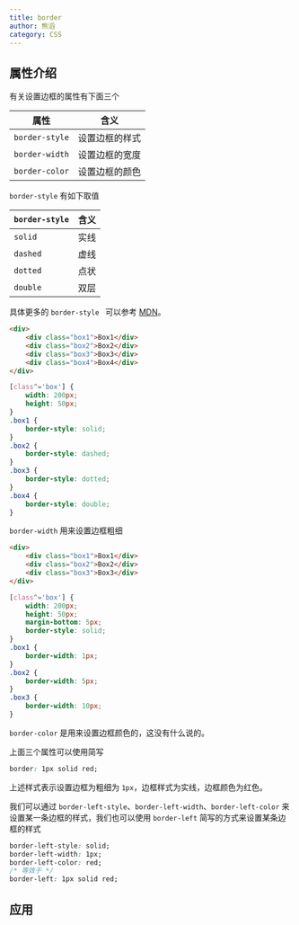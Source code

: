 ```yaml
---
title: border
author: 熊滔
category: CSS
---
```


## 属性介绍

有关设置边框的属性有下面三个

| 属性           | 含义           |
| -------------- | -------------- |
| `border-style` | 设置边框的样式 |
| `border-width` | 设置边框的宽度 |
| `border-color` | 设置边框的颜色 |

`border-style` 有如下取值

| `border-style` | 含义 |
| -------------- | ---- |
| `solid`        | 实线 |
| `dashed`       | 虚线 |
| `dotted`       | 点状 |
| `double`       | 双层 |

具体更多的 `border-style ` 可以参考 [MDN](https://developer.mozilla.org/en-US/docs/Web/CSS/border-style)。

<CodeGroup>
<CodeGroupItem title="html" active>

```html
<div>
    <div class="box1">Box1</div>
    <div class="box2">Box2</div>
    <div class="box3">Box3</div>
    <div class="box4">Box4</div>
</div>
```

</CodeGroupItem>

<CodeGroupItem title="css">

```css
[class^='box'] {
    width: 200px;
    height: 50px;
}
.box1 {
    border-style: solid;
}
.box2 {
    border-style: dashed;
}
.box3 {
    border-style: dotted;
}
.box4 {
    border-style: double;
}
```

</CodeGroupItem>
</CodeGroup>

<DisplayBox>
<CSS-Demo-21></CSS-Demo-21>
</DisplayBox>

`border-width` 用来设置边框粗细

<CodeGroup>
<CodeGroupItem title="html" active>

```html
<div>
    <div class="box1">Box1</div>
    <div class="box2">Box2</div>
    <div class="box3">Box3</div>
</div>
```

</CodeGroupItem>

<CodeGroupItem title="css">

```css
[class^='box'] {
    width: 200px;
    height: 50px;
    margin-bottom: 5px;
    border-style: solid;
}
.box1 {
    border-width: 1px;
}
.box2 {
    border-width: 5px;
}
.box3 {
    border-width: 10px;
}
```

</CodeGroupItem>
</CodeGroup>

<DisplayBox>
<CSS-Demo-22></CSS-Demo-22>
</DisplayBox>

`border-color` 是用来设置边框颜色的，这没有什么说的。

上面三个属性可以使用简写

```css
border: 1px solid red;
```

上述样式表示设置边框为粗细为 `1px`，边框样式为实线，边框颜色为红色。

我们可以通过 `border-left-style`、`border-left-width`、`border-left-color` 来设置某一条边框的样式，我们也可以使用 `border-left` 简写的方式来设置某条边框的样式

```css
border-left-style: solid;
border-left-width: 1px;
border-left-color: red;
/* 等效于 */
border-left: 1px solid red;
```

## 应用

